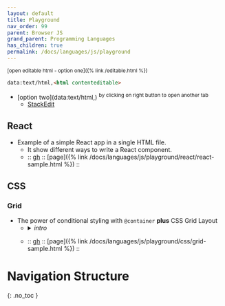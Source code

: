 ```yaml
---
layout: default
title: Playground
nav_order: 99
parent: Browser JS
grand_parent: Programming Languages
has_children: true
permalink: /docs/languages/js/playground
---
```


<sub>[open editable html - option one]({% link /editable.html %})</sub>
```html
data:text/html,<html contenteditable>
```
- [option two](data:text/html,<html contenteditable>) <sup>by clicking on right button to open another tab</sup>
  - [StackEdit](https://stackedit.io/)

## React

- Example of a simple React app in a single HTML file.
  - It show different ways to write a React component.
  - ::
    [gh](https://github.com/igorlima/unapologetic-snippets/blob/fd6a30a6d3fd414fc3975b4d51d3f62b5be7243d/docs/languages/js/playground/react/react-sample.html)
    ::
    [page]({% link /docs/languages/js/playground/react/react-sample.html %})
    ::

## CSS

### Grid

- The power of conditional styling with `@container` **plus** CSS Grid Layout
  - <details markdown="block"> <summary> <i>intro</i> </summary>
     
    The `@container` CSS at-rule applies styles based on specific conditions.
    It allows you to define a condition group rule that filters style
    declarations and applies them to a containment context only when the
    condition is met.
    - Here's how it works:
      - Style declarations are evaluated based on a defined condition.
      - When the condition is true, the styles are applied to the container.
      - The condition is re-evaluated whenever the container's size or value changes.
     
    By using `@container`, you can create dynamic and responsive layouts that
    adapt to different conditions, making your web development process more
    efficient and effective.
      
    </details>
  - ::
    [gh](https://github.com/igorlima/unapologetic-snippets/blob/fd6a30a6d3fd414fc3975b4d51d3f62b5be7243d/docs/languages/js/playground/css/grid-sample.html)
    ::
    [page]({% link /docs/languages/js/playground/css/grid-sample.html %})
    ::


# Navigation Structure
{: .no_toc }

